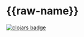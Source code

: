 # {{raw-name}}


[![clojars badge](https://img.shields.io/clojars/v/{{raw-name}}.svg?style=flat-square)](https://clojars.org/{{raw-name}})


<!-- footer -->
